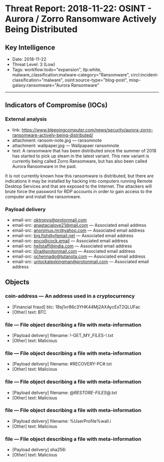 # Threat Report: 2018-11-22: OSINT - Aurora / Zorro Ransomware Actively Being Distributed


## Key Intelligence
* Date: 2018-11-22
* Threat Level: 3 (Low)
* Tags: workflow:todo="expansion", tlp:white, malware_classification:malware-category="Ransomware", circl:incident-classification="malware", osint:source-type="blog-post", misp-galaxy:ransomware="Aurora Ransomware"

---

## Indicators of Compromise (IOCs)
### External analysis
* link: https://www.bleepingcomputer.com/news/security/aurora-zorro-ransomware-actively-being-distributed/
* attachment: ransom-note.jpg — ransomnote
* attachment: wallpaper.jpg — Wallpapaer ransomnote
* text: A ransomware that has been distributed since the summer of 2018 has started to pick up steam in the latest variant. This new variant is currently being called Zorro Ransomware, but has also been called Aurora Ransomware in the past.

It is not currently known how this ransomware is distributed, but there are indications it may be installed by hacking into computers running Remote Desktop Services and that are exposed to the Internet. The attackers will brute force the password for RDP accounts in order to gain access to the computer and install the ransomware.

### Payload delivery
* email-src: oktropys@protonmail.com
* email-src: anastacialove21@mail.com — Associated email address
* email-src: anonimus.mr@yahoo.com — Associated email address
* email-src: big.fish@vfemail.net — Associated email address
* email-src: enco@cock.email — Associated email address
* email-src: hellstaff@india.com — Associated email address
* email-src: j0ra@protonmail.com — Associated email address
* email-src: ochennado@tutanota.com — Associated email address
* email-src: unlockalexkingman@protonmail.com — Associated email address

## Objects
### coin-address — An address used in a cryptocurrency
* [Financial fraud] btc: 18sj1xr86c3YHK44Mj2AXAycEsT2QLUFac
* [Other] text: BTC

### file — File object describing a file with meta-information
* [Payload delivery] filename: !-GET_MY_FILES-!.txt
* [Other] text: Malicious

### file — File object describing a file with meta-information
* [Payload delivery] filename: #RECOVERY-PC#.txt
* [Other] text: Malicious

### file — File object describing a file with meta-information
* [Payload delivery] filename: @_RESTORE-FILES_@.txt
* [Other] text: Malicious

### file — File object describing a file with meta-information
* [Payload delivery] filename: %UserProfile%wall.i
* [Other] text: Malicious

### file — File object describing a file with meta-information
* [Payload delivery] sha256: <sha256>
* [Other] text: Malicious
